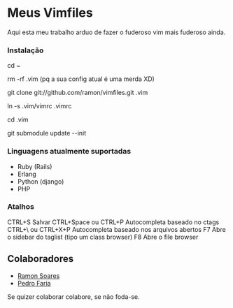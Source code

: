 # Meus Vimfiles

Aqui esta meu trabalho arduo de fazer o fuderoso vim mais fuderoso ainda.

### Instalação

cd ~

rm -rf .vim  (pq a sua config atual é uma merda XD)

git clone git://github.com/ramon/vimfiles.git .vim

ln -s .vim/vimrc .vimrc

cd .vim

git submodule update --init

### Linguagens atualmente suportadas

* Ruby (Rails)
* Erlang
* Python (django)
* PHP

### Atalhos

CTRL+S          	Salvar
CTRL+Space ou CTRL+P 	Autocompleta baseado no ctags
CTRL+\ ou CTRL+X+P	Autocompleta baseado nos arquivos abertos
F7			Abre o sidebar do taglist (tipo um class browser)
F8			Abre o file browser

## Colaboradores

* [Ramon Soares](http://github.com/ramon)
* [Pedro Faria](http://github.com/pedrofaria)

Se quizer colaborar colabore, se não foda-se.
